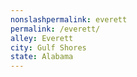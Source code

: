 ```yaml
---
﻿nonslashpermalink: everett
permalink: /everett/
alley: Everett
city: Gulf Shores
state: Alabama
---
```

